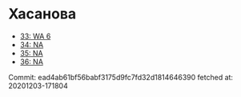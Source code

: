 # Хасанова
- [33: WA 6](33.md)
- [34: NA](34.md)
- [35: NA](35.md)
- [36: NA](36.md)

Commit: ead4ab61bf56babf3175d9fc7fd32d1814646390
 fetched at: 20201203-171804
